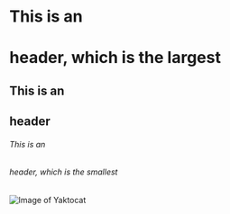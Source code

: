 # This is an <h1> header, which is the largest

## This is an <h2> header

###### This is an <h6> header, which is the smallest
<alt>![Image of Yaktocat](https://octodex.github.com/images/yaktocat.png)
